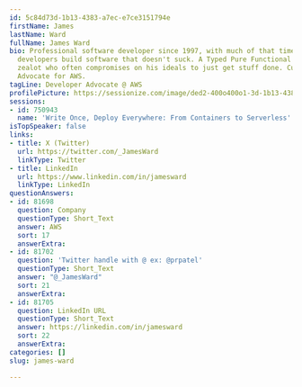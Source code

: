 ```yaml
---
id: 5c84d73d-1b13-4383-a7ec-e7ce3151794e
firstName: James
lastName: Ward
fullName: James Ward
bio: Professional software developer since 1997, with much of that time spent helping
  developers build software that doesn't suck. A Typed Pure Functional Programming
  zealot who often compromises on his ideals to just get stuff done. Currently a Developer
  Advocate for AWS.
tagLine: Developer Advocate @ AWS
profilePicture: https://sessionize.com/image/ded2-400o400o1-3d-1b13-4383-a7ec-e7ce3151794e.dc841fd0-dfb3-44cb-8c0b-542fb0968a02.jpg
sessions:
- id: 750943
  name: 'Write Once, Deploy Everywhere: From Containers to Serverless'
isTopSpeaker: false
links:
- title: X (Twitter)
  url: https://twitter.com/_JamesWard
  linkType: Twitter
- title: LinkedIn
  url: https://www.linkedin.com/in/jamesward
  linkType: LinkedIn
questionAnswers:
- id: 81698
  question: Company
  questionType: Short_Text
  answer: AWS
  sort: 17
  answerExtra:
- id: 81702
  question: 'Twitter handle with @ ex: @prpatel'
  questionType: Short_Text
  answer: "@_JamesWard"
  sort: 21
  answerExtra:
- id: 81705
  question: LinkedIn URL
  questionType: Short_Text
  answer: https://linkedin.com/in/jamesward
  sort: 22
  answerExtra:
categories: []
slug: james-ward

---
```

